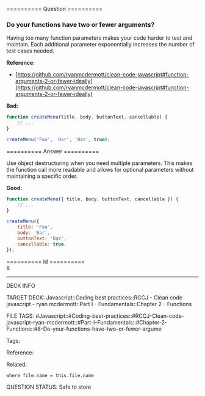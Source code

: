 ========== Question ==========  

### Do your functions have two or fewer arguments?

Having too many function parameters makes your code harder to test and maintain. Each additional parameter exponentially increases the number of test cases needed.

**Reference**:

-   [https://github.com/ryanmcdermott/clean-code-javascript#function-arguments-2-or-fewer-ideally](https://github.com/ryanmcdermott/clean-code-javascript#function-arguments-2-or-fewer-ideally)

**Bad:**

```javascript
function createMenu(title, body, buttonText, cancellable) {
    // ...
}

createMenu('Foo', 'Bar', 'Baz', true);
```  

========== Answer ==========  

Use object destructuring when you need multiple parameters. This makes the function call more readable and allows for optional parameters without maintaining a specific order.

**Good:**

```javascript
function createMenu({ title, body, buttonText, cancellable }) {
    // ...
}

createMenu({
    title: 'Foo',
    body: 'Bar',
    buttonText: 'Baz',
    cancellable: true,
});
```

========== Id ==========  
8

---

DECK INFO

TARGET DECK: Javascript::Coding best practices::RCCJ - Clean code javascript - ryan mcdermott::Part I - Fundamentals::Chapter 2 - Functions

FILE TAGS: #Javascript::#Coding-best-practices::#RCCJ-Clean-code-javascript-ryan-mcdermott::#Part-I-Fundamentals::#Chapter-2-Functions::#8-Do-your-functions-have-two-or-fewer-argume

Tags:

Reference:

Related:

```dataview
where file.name = this.file.name
```

QUESTION STATUS: Safe to store
